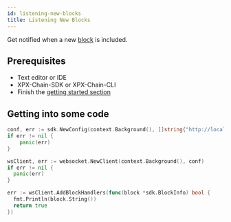 ```yaml
---
id: listening-new-blocks
title: Listening New Blocks
---
```


Get notified when a new [block](../../protocol/block.md) is included.

## Prerequisites

- Text editor or IDE
- XPX-Chain-SDK or XPX-Chain-CLI
- Finish the [getting started section](../../getting-started/setting-up-workstation.md)

## Getting into some code

<!--DOCUSAURUS_CODE_TABS-->
<!--Golang-->
```go
conf, err := sdk.NewConfig(context.Background(), []string{"http://localhost:3000"})
if err != nil {
    panic(err)
}

wsClient, err := websocket.NewClient(context.Background(), conf)
if err != nil {
  panic(err)
}

err := wsClient.AddBlockHandlers(func(block *sdk.BlockInfo) bool {
  fmt.Println(block.String())
  return true
})
```
<!--END_DOCUSAURUS_CODE_TABS-->


